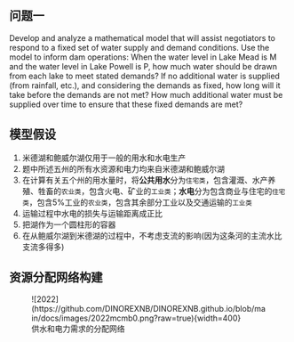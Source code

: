 ## 问题一

Develop and analyze a mathematical model that will assist negotiators to respond to a fixed set of water supply and demand conditions. Use the model to inform dam operations: When the water level in Lake Mead is M and the water level in Lake Powell is P, how much water should be drawn from each lake to meet stated demands? If no additional water is supplied (from rainfall, etc.), and considering the demands as fixed, how long will it take before the demands are not met? How much additional water must be supplied over time to ensure that these fixed demands are met?

## 模型假设

1. 米德湖和鲍威尔湖仅用于一般的用水和水电生产
2. 题中所述五州的所有水资源和电力均来自米德湖和鲍威尔湖
3. 在计算有关五个州的用水量时，将**公共用水**分为`住宅类`，包含灌溉、水产养殖、牲畜的`农业类`，包含火电、矿业的`工业类`；**水电**分为包含商业与住宅的`住宅类`，包含5%工业的`农业类`，包含其余部分工业以及交通运输的`工业类`
4. 运输过程中水电的损失与运输距离成正比
5. 把湖作为一个圆柱形的容器
6. 在从鲍威尔湖到米德湖的过程中，不考虑支流的影响(因为这条河的主流水比支流多得多)

## 资源分配网络构建

<figure markdown>
![2022](https://github.com/DINOREXNB/DINOREXNB.github.io/blob/main/docs/images/2022mcmb0.png?raw=true){width=400}
<figcaption>供水和电力需求的分配网络</figcaption>
</figure>

